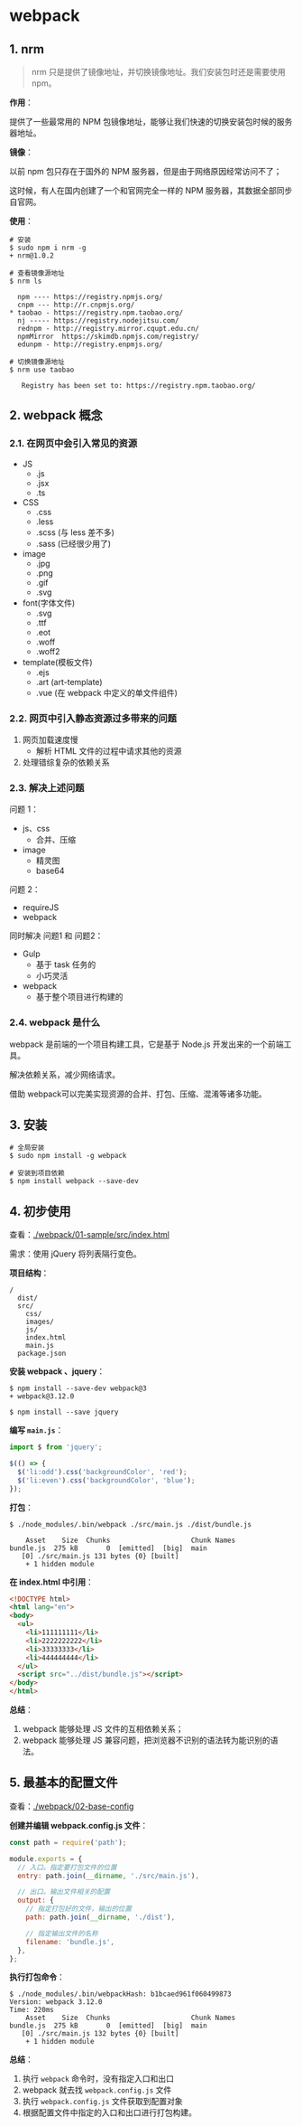 # webpack

## 1. nrm

> nrm 只是提供了镜像地址，并切换镜像地址。我们安装包时还是需要使用 npm。

**作用**：

提供了一些最常用的 NPM 包镜像地址，能够让我们快速的切换安装包时候的服务器地址。

**镜像**：

以前 npm 包只存在于国外的 NPM 服务器，但是由于网络原因经常访问不了；

这时候，有人在国内创建了一个和官网完全一样的 NPM 服务器，其数据全部同步自官网。

**使用**：

```shell
# 安装
$ sudo npm i nrm -g
+ nrm@1.0.2

# 查看镜像源地址
$ nrm ls

  npm ---- https://registry.npmjs.org/
  cnpm --- http://r.cnpmjs.org/
* taobao - https://registry.npm.taobao.org/
  nj ----- https://registry.nodejitsu.com/
  rednpm - http://registry.mirror.cqupt.edu.cn/
  npmMirror  https://skimdb.npmjs.com/registry/
  edunpm - http://registry.enpmjs.org/

# 切换镜像源地址
$ nrm use taobao

   Registry has been set to: https://registry.npm.taobao.org/
```

## 2. webpack 概念

### 2.1. 在网页中会引入常见的资源

* JS
  * .js
  * .jsx
  * .ts
* CSS
  * .css
  * .less
  * .scss (与 less 差不多)
  * .sass (已经很少用了)
* image
  * .jpg
  * .png
  * .gif
  * .svg
* font(字体文件)
  * .svg
  * .ttf
  * .eot
  * .woff
  * .woff2
* template(模板文件)
  * .ejs
  * .art (art-template)
  * .vue (在 webpack 中定义的单文件组件)

### 2.2. 网页中引入静态资源过多带来的问题

1. 网页加载速度慢
    * 解析 HTML 文件的过程中请求其他的资源
2. 处理错综复杂的依赖关系

### 2.3. 解决上述问题

问题 1：

* js、css
  * 合并、压缩
* image
  * 精灵图
  * base64

问题 2：

* requireJS
* webpack

同时解决 问题1 和 问题2：

* Gulp
  * 基于 task 任务的
  * 小巧灵活
* webpack
  * 基于整个项目进行构建的

### 2.4. webpack 是什么

webpack 是前端的一个项目构建工具，它是基于 Node.js 开发出来的一个前端工具。

解决依赖关系，减少网络请求。

借助 webpack可以完美实现资源的合并、打包、压缩、混淆等诸多功能。

## 3. 安装

```shell
# 全局安装
$ sudo npm install -g webpack

# 安装到项目依赖
$ npm install webpack --save-dev
```

## 4. 初步使用

查看：[./webpack/01-sample/src/index.html](./webpack/01-sample/src/index.html)

需求：使用 jQuery 将列表隔行变色。

**项目结构**：

```text
/
  dist/
  src/
    css/
    images/
    js/
    index.html
    main.js
  package.json
```

**安装 webpack 、jquery**：

```shell
$ npm install --save-dev webpack@3
+ webpack@3.12.0

$ npm install --save jquery
```

**编写 `main.js`**：

```javascript
import $ from 'jquery';

$(() => {
  $('li:odd').css('backgroundColor', 'red');
  $('li:even').css('backgroundColor', 'blue');
});
```

**打包**：

```shell
$ ./node_modules/.bin/webpack ./src/main.js ./dist/bundle.js

    Asset    Size  Chunks                    Chunk Names
bundle.js  275 kB       0  [emitted]  [big]  main
   [0] ./src/main.js 131 bytes {0} [built]
    + 1 hidden module
```

**在 index.html 中引用**：

```html
<!DOCTYPE html>
<html lang="en">
<body>
  <ul>
    <li>111111111</li>
    <li>2222222222</li>
    <li>33333333</li>
    <li>444444444</li>
  </ul>
  <script src="../dist/bundle.js"></script>
</body>
</html>
```

**总结**：

1. webpack 能够处理 JS 文件的互相依赖关系；
2. webpack 能够处理 JS 兼容问题，把浏览器不识别的语法转为能识别的语法。

## 5. 最基本的配置文件

查看：[./webpack/02-base-config](./webpack/02-base-config)

**创建并编辑 webpack.config.js 文件**：

```javascript
const path = require('path');

module.exports = {
  // 入口。指定要打包文件的位置
  entry: path.join(__dirname, './src/main.js'),

  // 出口。输出文件相关的配置
  output: {
    // 指定打包好的文件，输出的位置
    path: path.join(__dirname, './dist'),

    // 指定输出文件的名称
    filename: 'bundle.js',
  },
};
```

**执行打包命令**：

```shell
$ ./node_modules/.bin/webpackHash: b1bcaed961f060499873
Version: webpack 3.12.0
Time: 220ms
    Asset    Size  Chunks                    Chunk Names
bundle.js  275 kB       0  [emitted]  [big]  main
   [0] ./src/main.js 132 bytes {0} [built]
    + 1 hidden module
```

**总结**：

1. 执行 `webpack` 命令时，没有指定入口和出口
2. webpack 就去找 `webpack.config.js` 文件
3. 执行 `webpack.config.js` 文件获取到配置对象
4. 根据配置文件中指定的入口和出口进行打包构建。